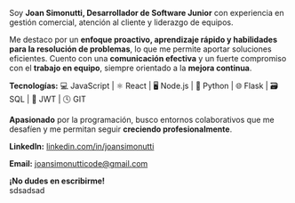 Soy **Joan Simonutti, Desarrollador de Software Junior** con experiencia en gestión comercial, atención al cliente y liderazgo de equipos. <br/>

Me destaco por un **enfoque proactivo, aprendizaje rápido y habilidades para la resolución de problemas**, lo que me permite aportar soluciones eficientes. Cuento con una **comunicación efectiva** y un fuerte compromiso con el **trabajo en equipo**, siempre orientado a la **mejora continua**. <br/> 

**Tecnologías:**
💻 JavaScript | ⚛️ React | 🖥️ Node.js | 🐍 Python | 🌐 Flask | 🗃️ SQL | 🔑 JWT | 🕓 GIT <br/>  

**Apasionado** por la programación, busco entornos colaborativos que me desafíen y me permitan seguir **creciendo profesionalmente**. <br/>

**LinkedIn:** [linkedin.com/in/joansimonutti](https://www.linkedin.com/in/joansimonutti/)  <br/>

**Email:** [joansimonutticode@gmail.com](mailto:joansimonutticode@gmail.com)  <br/>

**¡No dudes en escribirme!** <br/> 
sdsadsad
